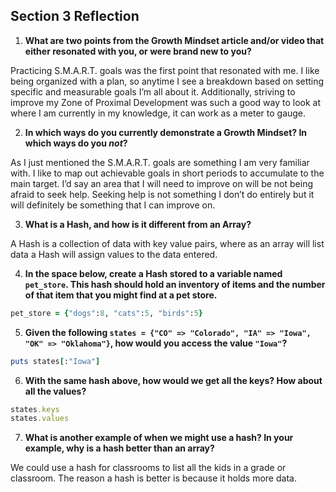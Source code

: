 ## Section 3 Reflection

1. **What are two points from the Growth Mindset article and/or video that either resonated with you, or were brand new to you?**

Practicing S.M.A.R.T. goals was the first point that resonated with me. I like being organized with a plan, so anytime I see a breakdown based on setting specific and measurable goals I’m all about it. Additionally, striving to improve my Zone of Proximal Development was such a good way to look at where I am currently in my knowledge, it can work as a meter to gauge.

2. **In which ways do you currently demonstrate a Growth Mindset? In which ways do you _not_?**

As I just mentioned the S.M.A.R.T. goals are something I am very familiar with. I like to map out achievable goals in short periods to accumulate to the main target. I’d say an area that I will need to improve on will be not being afraid to seek help. Seeking help is not something I don’t do entirely but it will definitely be something that I can improve on.

3. **What is a Hash, and how is it different from an Array?**

A Hash is a collection of data with key value pairs, where as an array will list data a Hash will assign values to the data entered.

4. **In the space below, create a Hash stored to a variable named `pet_store`.  This hash should hold an inventory of items and the number of that item that you might find at a pet store.**

```ruby
pet_store = {"dogs":8, "cats":5, "birds":5}
```

5. **Given the following `states = {"CO" => "Colorado", "IA" => "Iowa", "OK" => "Oklahoma"}`, how would you access the value `"Iowa"`?**

```ruby
puts states[:"Iowa"]
```

6. **With the same hash above, how would we get all the keys?  How about all the values?**

```ruby
states.keys
states.values
```

7. **What is another example of when we might use a hash?  In your example, why is a hash better than an array?**

We could use a hash for classrooms to list all the kids in a grade or classroom. The reason a hash is better is because it holds more data.
